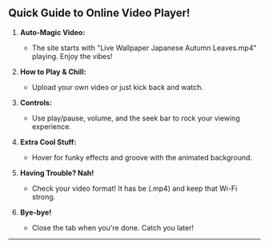 ## Quick Guide to Online Video Player!

1. **Auto-Magic Video:**
   - The site starts with "Live Wallpaper Japanese Autumn Leaves.mp4" playing. Enjoy the vibes!

2. **How to Play & Chill:**
   - Upload your own video or just kick back and watch.

3. **Controls:**
   - Use play/pause, volume, and the seek bar to rock your viewing experience.

4. **Extra Cool Stuff:**
   - Hover for funky effects and groove with the animated background.

5. **Having Trouble? Nah!**
   - Check your video format! It has be (.mp4) and keep that Wi-Fi strong.

6. **Bye-bye!**
   - Close the tab when you're done. Catch you later!

---
